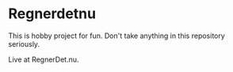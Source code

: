 # Regnerdetnu

This is hobby project for fun. Don't take anything in this repository seriously.

Live at RegnerDet.nu.
